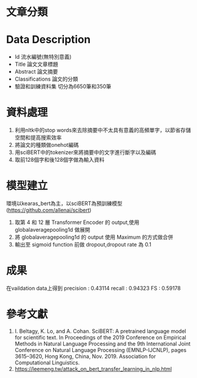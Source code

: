 # 文章分類
# Data Description
* Id
    流水編號(無特別意義)
* Title
    論文文章標題
* Abstract
    論文摘要
* Classifications
    論文的分類
* 驗證和訓練資料集
  切分為6650筆和350筆
# 資料處理
  1. 利用nltk中的stop words來去除摘要中不太具有意義的高頻單字，以節省存儲空間和提高搜索效率
  2. 將論文的種類做onehot編碼
  3. 用sciBERT中的tokenizer來將摘要中的文字進行斷字以及編碼
  4. 取前128個字和後128個字做為輸入資料
# 模型建立
環境以kearas_bert為主，以sciBERT為預訓練模型(https://github.com/allenai/scibert)

1. 取第 4 和 12 層 Transformer Encoder 的 output,使用 globalaveragepooling1d 做展開
2. 將 globalaveragepooling1d 的 output 使用 Maximum 的方式做合併
3. 輸出至 sigmoid function 前做 dropout,dropout rate 為 0.1
# 成果
在vaildation data上得到
precision : 0.43114
recall : 0.94323
FS : 0.59178
# 參考文獻
1. I. Beltagy, K. Lo, and A. Cohan. SciBERT: A pretrained language model for scientific text. In Proceedings of the 2019 Conference on Empirical Methods in Natural Language Processing and the 9th International Joint Conference on Natural Lan­guage Processing (EMNLP­-IJCNLP), pages 3615–3620, Hong Kong, China, Nov. 2019. Association for Computational Linguistics.
2. https://leemeng.tw/attack_on_bert_transfer_learning_in_nlp.html
